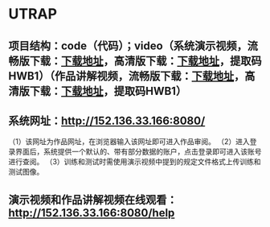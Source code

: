# UTRAP
## 项目结构：code（代码）；video（系统演示视频，流畅版下载：[下载地址](https://github.com/YunnaLv/UTRAP/raw/main/video/%E7%B3%BB%E7%BB%9F%E4%BD%BF%E7%94%A8%E6%8C%87%E5%8D%97.mp4)，高清版下载：[下载地址](https://pan.baidu.com/s/19D45024eDRyP-nkZPwZ2VQ)，提取码HWB1）（作品讲解视频，流畅版下载：[下载地址]()，高清版下载：[下载地址](https://pan.baidu.com/s/1wWJ56eemzAUIUU-JRNVDsQ)，提取码HWB1）
## 系统网址：http://152.136.33.166:8080/
（1）该网址为作品网址，在浏览器输入该网址即可进入作品审阅。
（2）进入登录界面后，系统提供一个默认的、带有部分数据的账户，点击登录即可进入该账号进行查阅。
（3）训练和测试时需使用演示视频中提到的规定文件格式上传训练和测试图像。
## 演示视频和作品讲解视频在线观看：http://152.136.33.166:8080/help

